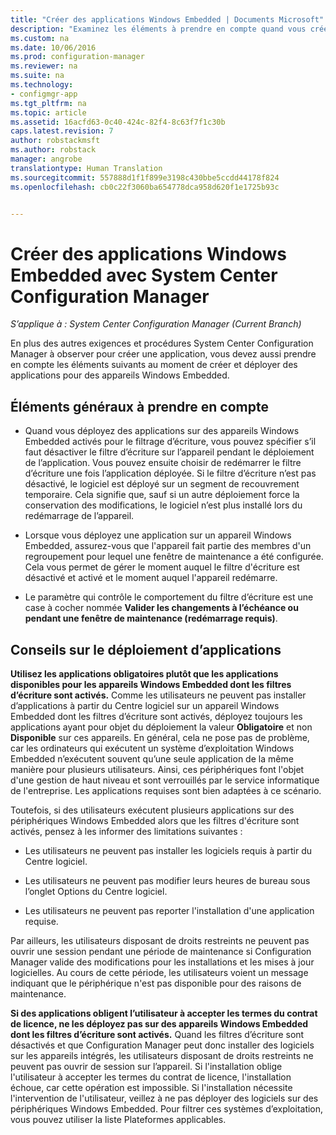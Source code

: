 ```yaml
---
title: "Créer des applications Windows Embedded | Documents Microsoft"
description: "Examinez les éléments à prendre en compte quand vous créez et déployez des applications pour appareils Windows Embedded."
ms.custom: na
ms.date: 10/06/2016
ms.prod: configuration-manager
ms.reviewer: na
ms.suite: na
ms.technology:
- configmgr-app
ms.tgt_pltfrm: na
ms.topic: article
ms.assetid: 16acfd63-0c40-424c-82f4-8c63f7f1c30b
caps.latest.revision: 7
author: robstackmsft
ms.author: robstack
manager: angrobe
translationtype: Human Translation
ms.sourcegitcommit: 557888d1f1f899e3198c430bbe5ccdd44178f824
ms.openlocfilehash: cb0c22f3060ba654778dca958d620f1e1725b93c


---
```

# <a name="create-windows-embedded-applications-with-system-center-configuration-manager"></a>Créer des applications Windows Embedded avec System Center Configuration Manager

*S’applique à : System Center Configuration Manager (Current Branch)*

En plus des autres exigences et procédures System Center Configuration Manager à observer pour créer une application, vous devez aussi prendre en compte les éléments suivants au moment de créer et déployer des applications pour des appareils Windows Embedded.  

## <a name="general-considerations"></a>Éléments généraux à prendre en compte  

-   Quand vous déployez des applications sur des appareils Windows Embedded activés pour le filtrage d’écriture, vous pouvez spécifier s’il faut désactiver le filtre d’écriture sur l’appareil pendant le déploiement de l’application. Vous pouvez ensuite choisir de redémarrer le filtre d’écriture une fois l’application déployée. Si le filtre d’écriture n’est pas désactivé, le logiciel est déployé sur un segment de recouvrement temporaire. Cela signifie que, sauf si un autre déploiement force la conservation des modifications, le logiciel n’est plus installé lors du redémarrage de l’appareil.  

-   Lorsque vous déployez une application sur un appareil Windows Embedded, assurez-vous que l'appareil fait partie des membres d'un regroupement pour lequel une fenêtre de maintenance a été configurée. Cela vous permet de gérer le moment auquel le filtre d'écriture est désactivé et activé et le moment auquel l'appareil redémarre.  

-   Le paramètre qui contrôle le comportement du filtre d’écriture est une case à cocher nommée **Valider les changements à l’échéance ou pendant une fenêtre de maintenance (redémarrage requis)**.  

## <a name="tips-for-deploying-applications"></a>Conseils sur le déploiement d’applications  

**Utilisez les applications obligatoires plutôt que les applications disponibles pour les appareils Windows Embedded dont les filtres d’écriture sont activés.** Comme les utilisateurs ne peuvent pas installer d’applications à partir du Centre logiciel sur un appareil Windows Embedded dont les filtres d’écriture sont activés, déployez toujours les applications ayant pour objet du déploiement la valeur **Obligatoire** et non **Disponible** sur ces appareils. En général, cela ne pose pas de problème, car les ordinateurs qui exécutent un système d’exploitation Windows Embedded n’exécutent souvent qu’une seule application de la même manière pour plusieurs utilisateurs. Ainsi, ces périphériques font l'objet d'une gestion de haut niveau et sont verrouillés par le service informatique de l'entreprise. Les applications requises sont bien adaptées à ce scénario.

 Toutefois, si des utilisateurs exécutent plusieurs applications sur des périphériques Windows Embedded alors que les filtres d'écriture sont activés, pensez à les informer des limitations suivantes :  

-   Les utilisateurs ne peuvent pas installer les logiciels requis à partir du Centre logiciel.  

-   Les utilisateurs ne peuvent pas modifier leurs heures de bureau sous l’onglet Options du Centre logiciel.  

-   Les utilisateurs ne peuvent pas reporter l'installation d'une application requise.  

Par ailleurs, les utilisateurs disposant de droits restreints ne peuvent pas ouvrir une session pendant une période de maintenance si Configuration Manager valide des modifications pour les installations et les mises à jour logicielles. Au cours de cette période, les utilisateurs voient un message indiquant que le périphérique n'est pas disponible pour des raisons de maintenance.  

**Si des applications obligent l’utilisateur à accepter les termes du contrat de licence, ne les déployez pas sur des appareils Windows Embedded dont les filtres d’écriture sont activés.** Quand les filtres d’écriture sont désactivés et que Configuration Manager peut donc installer des logiciels sur les appareils intégrés, les utilisateurs disposant de droits restreints ne peuvent pas ouvrir de session sur l’appareil. Si l'installation oblige l'utilisateur à accepter les termes du contrat de licence, l'installation échoue, car cette opération est impossible. Si l'installation nécessite l'intervention de l'utilisateur, veillez à ne pas déployer des logiciels sur des périphériques Windows Embedded. Pour filtrer ces systèmes d’exploitation, vous pouvez utiliser la liste Plateformes applicables.  



<!--HONumber=Dec16_HO1-->


